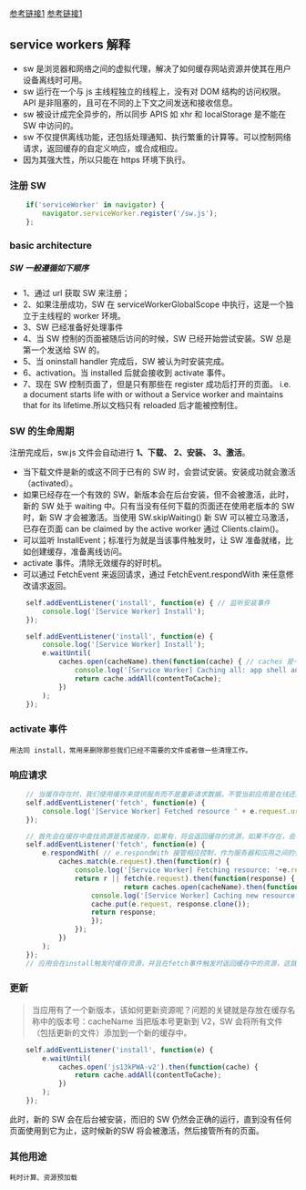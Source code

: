 [参考链接1](https://developer.mozilla.org/zh-CN/docs/Web/Progressive_web_apps/Offline_Service_workers)
[参考链接1](https://developer.mozilla.org/en-US/docs/Web/API/Service_Worker_API/Using_Service_Workers)
## service workers 解释
- sw 是浏览器和网络之间的虚拟代理，解决了如何缓存网站资源并使其在用户设备离线时可用。
- sw 运行在一个与 js 主线程独立的线程上，没有对 DOM 结构的访问权限。API 是非阻塞的，且可在不同的上下文之间发送和接收信息。
- sw 被设计成完全异步的，所以同步 APIS 如 xhr 和 localStorage 是不能在 SW 中访问的。
- sw 不仅提供离线功能，还包括处理通知、执行繁重的计算等。可以控制网络请求，返回缓存的自定义响应，或合成相应。
- 因为其强大性，所以只能在 https 环境下执行。

### 注册 SW
```javascript
    if('serviceWorker' in navigator) {
        navigator.serviceWorker.register('/sw.js');
    };
```

### basic architecture
##### SW 一般遵循如下顺序
- 1、通过 url 获取 SW 来注册；
- 2、如果注册成功，SW 在 serviceWorkerGlobalScope 中执行，这是一个独立于主线程的 worker 环境。
- 3、SW 已经准备好处理事件
- 4、当 SW 控制的页面被随后访问的时候，SW 已经开始尝试安装。SW 总是第一个发送给 SW 的。
- 5、当 oninstall handler 完成后，SW 被认为时安装完成。
- 6、activation。当 installed 后就会接收到 activate 事件。
- 7、现在 SW 控制页面了，但是只有那些在 register 成功后打开的页面。 i.e. a document starts life with or without a Service worker and maintains that for its lifetime.所以文档只有 reloaded 后才能被控制住。

### SW 的生命周期
注册完成后，sw.js 文件会自动进行
**1、下载、** 
**2、安装、**
**3、激活**。
- 当下载文件是新的或这不同于已有的 SW 时，会尝试安装。安装成功就会激活（activated）。
- 如果已经存在一个有效的 SW，新版本会在后台安装，但不会被激活，此时，新的 SW 处于 waiting 中。只有当没有任何下载的页面还在使用老版本的 SW 时，新 SW 才会被激活。当使用 SW.skipWaiting() 新 SW 可以被立马激活，已存在页面 can be claimed by the active worker 通过 Clients.claim()。
- 可以监听 InstallEvent；标准行为就是当该事件触发时，让 SW 准备就绪，比如创建缓存，准备离线访问。
- activate 事件。清除无效缓存的好时机。
- 可以通过 FetchEvent 来返回请求，通过 FetchEvent.respondWith 来任意修改请求返回。

```javascript
    self.addEventListener('install', function(e) { // 监听安装事件
        console.log('[Service Worker] Install');
    });

    self.addEventListener('install', function(e) {
        console.log('[Service Worker] Install');
        e.waitUntil(
            caches.open(cacheName).then(function(cache) { // caches 是一个特殊的CacheStorage 对象，它能在 SW 指定的范围内提供数据存储的能力。在 SW 中使用 web storage 将不会生效，因为 web storage 的执行是同步的，所以使用 cache api 替代。 
                console.log('[Service Worker] Caching all: app shell and content');
                return cache.addAll(contentToCache);
            })
        );
    });
``` 

### activate 事件
    用法同 install，常用来删除那些我们已经不需要的文件或者做一些清理工作。

### 响应请求
``` javascript
    // 当缓存存在时，我们使用缓存来提供服务而不是重新请求数据。不管当前应用是在线还是离线，我们都这么做。当请求的文件不在缓存中时，我们会在响应之前将数据添加到缓存中。
    self.addEventListener('fetch', function(e) {
        console.log('[Service Worker] Fetched resource ' + e.request.url);
    });

    // 首先会在缓存中查找资源是否被缓存，如果有，将会返回缓存的资源，如果不存在，会转而从网络中请求数据，然后将它缓存起来，这样下次有相同的请求发生时，我们就可以直接使用缓存。
    self.addEventListener('fetch', function(e) {
        e.respondWith( // e.respondWith 接管相应控制，作为服务器和应用之间的代理服务。它允许我们对每一个请求作出我们想要的任何反应。
            caches.match(e.request).then(function(r) {
                console.log('[Service Worker] Fetching resource: '+e.request.url);
                return r || fetch(e.request).then(function(response) {
                            return caches.open(cacheName).then(function(cache) {
                    console.log('[Service Worker] Caching new resource: '+e.request.url);
                    cache.put(e.request, response.clone());
                    return response;
                    });
                });
            })
        );
    });
    // 应用会在install触发时缓存资源，并且在fetch事件触发时返回缓存中的资源，这就是为什么它甚至在离线状态下也能使用的原因。当我们添加新的内容时，他也会随时被缓存下来。
```

### 更新
> 当应用有了一个新版本，该如何更新资源呢？问题的关键就是存放在缓存名称中的版本号：cacheName
> 当把版本号更新到 V2，SW 会将所有文件（包括更新的文件）添加到一个新的缓存中。
```javascript
    self.addEventListener('install', function(e) {
        e.waitUntil(
            caches.open('js13kPWA-v2').then(function(cache) {
                return cache.addAll(contentToCache);
            })
        );
    });
```
此时，新的 SW 会在后台被安装，而旧的 SW 仍然会正确的运行，直到没有任何页面使用到它为止，这时候新的SW 将会被激活，然后接管所有的页面。

### 其他用途
    耗时计算、资源预加载